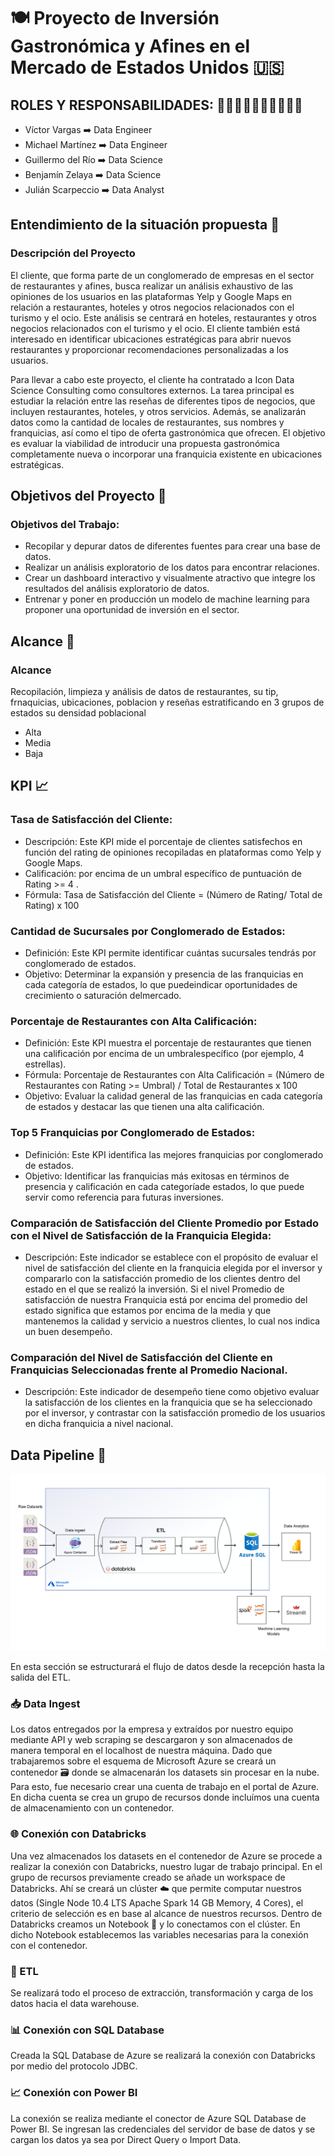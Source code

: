 # 🍽️ Proyecto de Inversión Gastronómica y Afines en el Mercado de Estados Unidos 🇺🇸

## ROLES Y RESPONSABILIDADES: 👨‍💼👨‍💼👨‍💼👨‍💼👨‍💼

- Víctor Vargas ➡️ Data Engineer
- Michael Martínez ➡️ Data Engineer
- Guillermo del Río ➡️ Data Science
- Benjamín Zelaya ➡️ Data Science
- Julián Scarpeccio ➡️ Data Analyst


## Entendimiento de la situación propuesta 🤔

### Descripción del Proyecto

El cliente, que forma parte de un conglomerado de empresas en el sector de restaurantes y afines, busca realizar un análisis exhaustivo de las opiniones de los usuarios en las plataformas Yelp y Google Maps en relación a restaurantes, hoteles y otros negocios relacionados con el turismo y el ocio. Este análisis se centrará en hoteles, restaurantes y otros negocios relacionados con el turismo y el ocio. El cliente también está interesado en identificar ubicaciones estratégicas para abrir nuevos restaurantes y proporcionar recomendaciones personalizadas a los usuarios.

Para llevar a cabo este proyecto, el cliente ha contratado a Icon Data Science Consulting como consultores externos. La tarea principal es estudiar la relación entre las reseñas de diferentes tipos de negocios, que incluyen restaurantes, hoteles, y otros servicios. Además, se analizarán datos como la cantidad de locales de restaurantes, sus nombres y franquicias, así como el tipo de oferta gastronómica que ofrecen. El objetivo es evaluar la viabilidad de introducir una propuesta gastronómica completamente nueva o incorporar una franquicia existente en ubicaciones estratégicas.

## Objetivos del Proyecto 🎯

### Objetivos del Trabajo:
- Recopilar y depurar datos de diferentes fuentes para crear una base de datos.
- Realizar un análisis exploratorio de los datos para encontrar relaciones.
- Crear un dashboard interactivo y visualmente atractivo que integre los resultados del análisis exploratorio de datos.
- Entrenar y poner en producción un modelo de machine learning para proponer una oportunidad de inversión en el sector.

## Alcance 🚧

### Alcance
Recopilación, limpieza y análisis de datos de restaurantes, su tip, frnaquicias, ubicaciones, poblacion y reseñas estratificando en 3 grupos de estados su densidad poblacional
- Alta
- Media
- Baja

## KPI 📈

### Tasa de Satisfacción del Cliente:
- Descripción: Este KPI mide el porcentaje de clientes satisfechos en función del rating de opiniones recopiladas en plataformas como Yelp y Google Maps. 
- Calificación: por encima de un umbral específico de puntuación de Rating >= 4 .
- Fórmula: Tasa de Satisfacción del Cliente = (Número de Rating/ Total de Rating) x 100

### Cantidad de Sucursales por Conglomerado de Estados:
- Definición: Este KPI permite identificar cuántas sucursales tendrás por conglomerado de estados.
- Objetivo: Determinar la expansión y presencia de las franquicias en cada categoría de estados, lo que puedeindicar oportunidades de crecimiento o saturación delmercado.

### Porcentaje de Restaurantes con Alta Calificación:
- Definición: Este KPI muestra el porcentaje de restaurantes que tienen una calificación por encima de un umbralespecífico (por ejemplo, 4 estrellas).
- Fórmula: Porcentaje de Restaurantes con Alta Calificación = (Número de Restaurantes con Rating >= Umbral) / Total de Restaurantes x 100
- Objetivo: Evaluar la calidad general de las franquicias en cada categoría de estados y destacar las que tienen una alta calificación.

### Top 5 Franquicias por Conglomerado de Estados:
- Definición: Este KPI identifica las mejores franquicias por conglomerado de estados.
- Objetivo: Identificar las franquicias más exitosas en términos de presencia y calificación en cada categoríade estados, lo que puede servir como referencia para futuras inversiones.

###  Comparación de Satisfacción del Cliente Promedio por Estado con el Nivel de Satisfacción de la Franquicia Elegida:
- Descripción: Este indicador se establece con el propósito de evaluar el nivel de satisfacción del cliente en la franquicia elegida por el inversor y compararlo con la satisfacción promedio de los clientes dentro del estado en el que se realizó la inversión. 
Si el nivel Promedio de satisfacción de nuestra Franquicia está por encima del promedio del estado significa que estamos por encima de la media y que mantenemos la calidad y servicio a nuestros clientes, lo cual nos indica un buen desempeño.

### Comparación del Nivel de Satisfacción del Cliente en Franquicias Seleccionadas frente al Promedio Nacional.
- Descripción: Este indicador de desempeño tiene como objetivo evaluar la satisfacción de los clientes en la franquicia que se ha seleccionado por el inversor, y contrastar con la satisfacción promedio de los usuarios en dicha franquicia a nivel nacional.

## Data Pipeline 🚀 

![Data Pipeline](./Images/pipeline_diagram.png)


En esta sección se estructurará el flujo de datos desde la recepción hasta la salida del ETL.

### 📥 Data Ingest
Los datos entregados por la empresa y extraídos por nuestro equipo mediante API y web scraping se descargaron y son almacenados de manera temporal en el localhost de nuestra máquina. Dado que trabajaremos sobre el esquema de Microsoft Azure se creará un contenedor 🗃️ donde se almacenarán los datasets sin procesar en la nube. Para esto, fue necesario crear una cuenta de trabajo en el portal de Azure. En dicha cuenta se crea un grupo de recursos donde incluímos una cuenta de almacenamiento con un contenedor.

### 🌐 Conexión con Databricks
Una vez almacenados los datasets en el contenedor de Azure se procede a realizar la conexión con Databricks, nuestro lugar de trabajo principal. En el grupo de recursos previamente creado se añade un workspace de Databricks. Ahí se creará un clúster ☁️ que permite computar nuestros datos (Single Node 10.4 LTS Apache Spark 14 GB Memory, 4 Cores), el criterio de selección es en base al alcance de nuestros recursos. Dentro de Databricks creamos un Notebook 📓 y lo conectamos con el clúster. En dicho Notebook establecemos las variables necesarias para la conexión con el contenedor.

### 🔄 ETL
Se realizará todo el proceso de extracción, transformación y carga de los datos hacia el data warehouse.

### 📊 Conexión con SQL Database
Creada la SQL Database de Azure se realizará la conexión con Databricks por medio del protocolo JDBC.

### 📈 Conexión con Power BI
La conexión se realiza mediante el conector de Azure SQL Database de Power BI. Se ingresan las credenciales del servidor de base de datos y se cargan los datos ya sea por Direct Query o Import Data.





